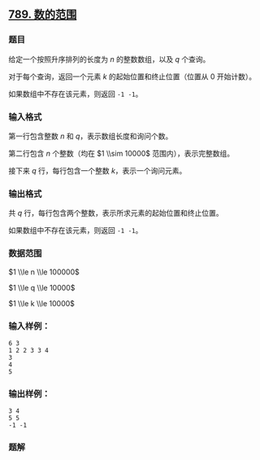 ## [789\. 数的范围](https://www.acwing.com/problem/content/791/)

### 题目

给定一个按照升序排列的长度为 $n$ 的整数数组，以及 $q$ 个查询。

对于每个查询，返回一个元素 $k$ 的起始位置和终止位置（位置从 $0$ 开始计数）。

如果数组中不存在该元素，则返回 `-1 -1`。

### 输入格式

第一行包含整数 $n$ 和 $q$，表示数组长度和询问个数。

第二行包含 $n$ 个整数（均在 $1 \\sim 10000$ 范围内），表示完整数组。

接下来 $q$ 行，每行包含一个整数 $k$，表示一个询问元素。

### 输出格式

共 $q$ 行，每行包含两个整数，表示所求元素的起始位置和终止位置。

如果数组中不存在该元素，则返回 `-1 -1`。

### 数据范围

$1 \\le n \\le 100000$

$1 \\le q \\le 10000$

$1 \\le k \\le 10000$

### 输入样例：

```
6 3
1 2 2 3 3 4
3
4
5
```

### 输出样例：

```
3 4
5 5
-1 -1
```

### 题解

